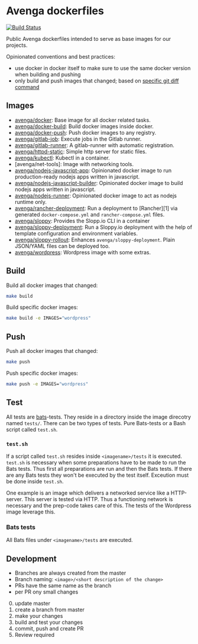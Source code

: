 # Avenga dockerfiles

[![Build Status](https://travis-ci.com/avenga/dockerfiles.svg?branch=master)](https://travis-ci.com/avenga/dockerfiles)

Public Avenga dockerfiles intended to serve as base images for our projects.

Opinionated conventions and best practices:
- use docker in docker itself to make sure to use the same docker version when building and pushing
- only build and push images that changed; based on [specific git diff command][0]

## Images

* [avenga/docker]: Base image for all docker related tasks.
* [avenga/docker-build]: Build docker images inside docker.
* [avenga/docker-push]: Push docker images to any registry.
* [avenga/gitlab-job]: Execute jobs in the Gitlab runner.
* [avenga/gitlab-runner]: A gitlab-runner with automatic registration.
* [avenga/httpd-static]: Simple http server for static files.
* [avenga/kubectl]: Kubectl in a container.
* [avenga/net-tools]: Image with networking tools.
* [avenga/nodejs-javascript-app]: Opinionated docker image to run production-ready
  nodejs apps written in javascript.
* [avenga/nodejs-javascript-builder]: Opinionated docker image to build nodejs
  apps written in javascript.
* [avenga/nodejs-runner]: Opinionated docker image to act as nodejs runtime only.
* [avenga/rancher-deployment]: Run a deployment to [Rancher][1] via generated
  `docker-compose.yml` and `rancher-compose.yml` files.
* [avenga/sloppy]: Provides the Slopp.io CLI in a container
* [avenga/sloppy-deployment]: Run a Sloppy.io deployment with the help of template
  configuration and environment variables.
* [avenga/sloppy-rollout]: Enhances `avenga/sloppy-deployment`. Plain JSON/YAML
  files can be deployed too.
* [avenga/wordpress]: Wordpress image with some extras.

## Build

Build all docker images that changed:
```bash
make build
```

Build specific docker images:
```bash
make build -e IMAGES="wordpress"
```

## Push

Push all docker images that changed:
```bash
make push
```

Push specific docker images:
```bash
make push -e IMAGES="wordpress"
```

## Test

All tests are
[bats](https://github.com/bats-core/bats-core)-tests. They reside in a directory
inside the image direcotry named `tests/`. There can be two types of
tests. Pure Bats-tests or a Bash script called `test.sh`.

### `test.sh`

If a script called `test.sh` resides inside `<imagename>/tests` it is executed.
`test.sh` is necessary when some preparations have to be made to run the Bats
tests. Thus first all preparations are run and then the Bats tests.
If there are any Bats tests they won't be executed by the test itself. Exceution
must be done inside `test.sh`.

One example is an image which delivers a networked service like a HTTP-server.
This server is tested via HTTP. Thus a functioning network is necessary and the
prep-code takes care of this. The tests of the Wordpress image leverage this.

### Bats tests

All Bats files under `<imagename>/tests` are executed.

## Development

* Branches are always created from the master
* Branch naming: `<image>/<short description of the change>`
* PRs have the same name as the branch
* per PR ony small changes

0. update master
1. create a branch from master
2. make your changes
3. build and test your changes
4. commit, push and create PR
5. Review required



[0]: https://github.com/avenga/dockerfiles/blob/74ece293784680f18c89d4955a0881f93fd791f6/docker-build/run.sh#L8
[avenga/docker]: https://cloud.docker.com/u/avenga/repository/docker/avenga/docker
[avenga/docker-build]: https://cloud.docker.com/u/avenga/repository/docker/avenga/docker-build
[avenga/docker-push]: https://cloud.docker.com/u/avenga/repository/docker/avenga/docker-push
[avenga/gitlab-job]: https://cloud.docker.com/u/avenga/repository/docker/avenga/gitlab-job
[avenga/gitlab-runner]: https://cloud.docker.com/u/avenga/repository/docker/avenga/gitlab-runner
[avenga/httpd-static]: https://cloud.docker.com/u/avenga/repository/docker/avenga/httpd-static
[avenga/kubectl]: https://cloud.docker.com/u/avenga/repository/docker/avenga/kubectl
[avenga/nodejs-javascript-app]: https://cloud.docker.com/u/avenga/repository/docker/avenga/nodejs-javascript-app
[avenga/nodejs-javascript-builder]: https://cloud.docker.com/u/avenga/repository/docker/avenga/nodejs-javascript-builder
[avenga/nodejs-runner]: https://cloud.docker.com/u/avenga/repository/docker/avenga/nodejs-runner
[avenga/rancher-deployment]: https://cloud.docker.com/u/avenga/repository/docker/avenga/rancher-deployment
[avenga/sloppy]: https://cloud.docker.com/u/avenga/repository/docker/avenga/sloppy
[avenga/sloppy-deployment]: https://cloud.docker.com/u/avenga/repository/docker/avenga/sloppy-deployment
[avenga/wordpress]: https://cloud.docker.com/u/avenga/repository/docker/avenga/wordpress
[avenga/sloppy-rollout]: https://cloud.docker.com/u/avenga/repository/docker/avenga/sloppy-rollout
